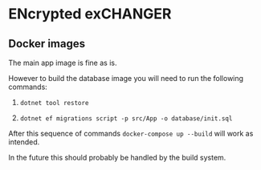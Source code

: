 # ENcrypted exCHANGER

## Docker images

The main app image is fine as is.

However to build the database image you will need to run the following commands:

1. `dotnet tool restore`

2. `dotnet ef migrations script -p src/App -o database/init.sql`

After this sequence of commands `docker-compose up --build` will work as intended.

In the future this should probably be handled by the build system.
